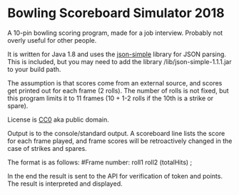 # Bowling Scoreboard Simulator 2018

 A 10-pin bowling scoring program, made for a job interview. Probably not overly useful for other people.
 
 It is written for Java 1.8 and uses the [json-simple](https://code.google.com/archive/p/json-simple/) library for JSON parsing. This is included, but you may need to add the library /lib/json-simple-1.1.1.jar to your build path.

 The assumption is that scores come from an external source, and scores get printed out for each frame (2 rolls).
 The number of rolls is not fixed, but this program limits it to 11 frames (10 + 1-2 rolls if the 10th is a strike or spare).
 
 License is [CC0](https://creativecommons.org/publicdomain/zero/1.0/) aka public domain.

Output is to the console/standard output. A scoreboard line lists the score for each frame played, and frame scores will be retroactively changed in the case of strikes and spares.

The format is as follows:
\#Frame number: roll1 roll2 (totalHits) ; <next frame>

In the end the result is sent to the API for verification of token and points. The result is interpreted and displayed.

 
